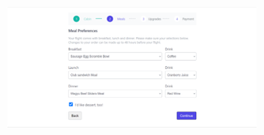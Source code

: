 ![capture Jonathan](https://raw.githubusercontent.com/JonathanCastillo-Ksquare/Markup-III---Stepper/44ab768c067319dc25a97bf5e88af0ac792bf6f6/capture.png)